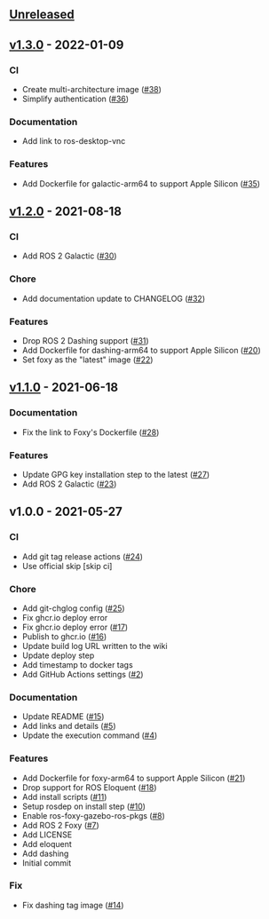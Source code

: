 <a name="unreleased"></a>
## [Unreleased]


<a name="v1.3.0"></a>
## [v1.3.0] - 2022-01-09
### CI
- Create multi-architecture image ([#38](https://github.com/Tiryoh/docker-ros2-desktop-vnc/issues/38))
- Simplify authentication ([#36](https://github.com/Tiryoh/docker-ros2-desktop-vnc/issues/36))

### Documentation
- Add link to ros-desktop-vnc

### Features
- Add Dockerfile for galactic-arm64 to support Apple Silicon ([#35](https://github.com/Tiryoh/docker-ros2-desktop-vnc/issues/35))


<a name="v1.2.0"></a>
## [v1.2.0] - 2021-08-18
### CI
- Add ROS 2 Galactic ([#30](https://github.com/Tiryoh/docker-ros2-desktop-vnc/issues/30))

### Chore
- Add documentation update to CHANGELOG ([#32](https://github.com/Tiryoh/docker-ros2-desktop-vnc/issues/32))

### Features
- Drop ROS 2 Dashing support ([#31](https://github.com/Tiryoh/docker-ros2-desktop-vnc/issues/31))
- Add Dockerfile for dashing-arm64 to support Apple Silicon ([#20](https://github.com/Tiryoh/docker-ros2-desktop-vnc/issues/20))
- Set foxy as the "latest" image ([#22](https://github.com/Tiryoh/docker-ros2-desktop-vnc/issues/22))


<a name="v1.1.0"></a>
## [v1.1.0] - 2021-06-18
### Documentation
- Fix the link to Foxy's Dockerfile ([#28](https://github.com/Tiryoh/docker-ros2-desktop-vnc/issues/28))

### Features
- Update GPG key installation step to the latest ([#27](https://github.com/Tiryoh/docker-ros2-desktop-vnc/issues/27))
- Add ROS 2 Galactic ([#23](https://github.com/Tiryoh/docker-ros2-desktop-vnc/issues/23))


<a name="v1.0.0"></a>
## v1.0.0 - 2021-05-27
### CI
- Add git tag release actions ([#24](https://github.com/Tiryoh/docker-ros2-desktop-vnc/issues/24))
- Use official skip [skip ci]

### Chore
- Add git-chglog config ([#25](https://github.com/Tiryoh/docker-ros2-desktop-vnc/issues/25))
- Fix ghcr.io deploy error
- Fix ghcr.io deploy error ([#17](https://github.com/Tiryoh/docker-ros2-desktop-vnc/issues/17))
- Publish to ghcr.io ([#16](https://github.com/Tiryoh/docker-ros2-desktop-vnc/issues/16))
- Update build log URL written to the wiki
- Update deploy step
- Add timestamp to docker tags
- Add GitHub Actions settings ([#2](https://github.com/Tiryoh/docker-ros2-desktop-vnc/issues/2))

### Documentation
- Update README ([#15](https://github.com/Tiryoh/docker-ros2-desktop-vnc/issues/15))
- Add links and details ([#5](https://github.com/Tiryoh/docker-ros2-desktop-vnc/issues/5))
- Update the execution command ([#4](https://github.com/Tiryoh/docker-ros2-desktop-vnc/issues/4))

### Features
- Add Dockerfile for foxy-arm64 to support Apple Silicon ([#21](https://github.com/Tiryoh/docker-ros2-desktop-vnc/issues/21))
- Drop support for ROS Eloquent ([#18](https://github.com/Tiryoh/docker-ros2-desktop-vnc/issues/18))
- Add install scripts ([#11](https://github.com/Tiryoh/docker-ros2-desktop-vnc/issues/11))
- Setup rosdep on install step ([#10](https://github.com/Tiryoh/docker-ros2-desktop-vnc/issues/10))
- Enable ros-foxy-gazebo-ros-pkgs ([#8](https://github.com/Tiryoh/docker-ros2-desktop-vnc/issues/8))
- Add ROS 2 Foxy ([#7](https://github.com/Tiryoh/docker-ros2-desktop-vnc/issues/7))
- Add LICENSE
- Add eloquent
- Add dashing
- Initial commit

### Fix
- Fix dashing tag image ([#14](https://github.com/Tiryoh/docker-ros2-desktop-vnc/issues/14))


[Unreleased]: https://github.com/Tiryoh/docker-ros2-desktop-vnc/compare/v1.3.0...HEAD
[v1.3.0]: https://github.com/Tiryoh/docker-ros2-desktop-vnc/compare/v1.2.0...v1.3.0
[v1.2.0]: https://github.com/Tiryoh/docker-ros2-desktop-vnc/compare/v1.1.0...v1.2.0
[v1.1.0]: https://github.com/Tiryoh/docker-ros2-desktop-vnc/compare/v1.0.0...v1.1.0
